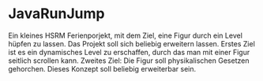 JavaRunJump
===========

Ein kleines HSRM Ferienporjekt, mit dem Ziel, eine Figur durch ein Level hüpfen zu lassen.
Das Projekt soll sich beliebig erweitern lassen.
Erstes Ziel ist es ein dynamisches Level zu erschaffen, durch das man mit einer Figur seitlich 
scrollen kann.
Zweites Ziel: Die Figur soll physikalischen Gesetzen gehorchen. 
Dieses Konzept soll beliebig erweiterbar sein.
